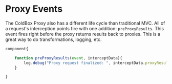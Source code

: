 # Proxy Events

The ColdBox Proxy also has a different life cycle than traditional MVC. All of a request's interception points fire with one addition: `preProxyResults`. This event fires right before the proxy returns results back to proxies. This is a great way to do transformations, logging, etc.

```javascript
component{

    function preProxyResults(event, interceptData){
        log.debug("Proxy request finalized: ", interceptData.proxyResults );
    }

}
```
